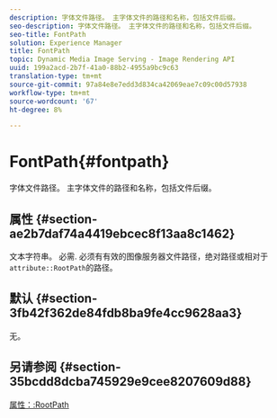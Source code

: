 ```yaml
---
description: 字体文件路径。 主字体文件的路径和名称，包括文件后缀。
seo-description: 字体文件路径。 主字体文件的路径和名称，包括文件后缀。
seo-title: FontPath
solution: Experience Manager
title: FontPath
topic: Dynamic Media Image Serving - Image Rendering API
uuid: 199a2acd-2b7f-41a0-88b2-4955a9bc9c63
translation-type: tm+mt
source-git-commit: 97a84e8e7edd3d834ca42069eae7c09c00d57938
workflow-type: tm+mt
source-wordcount: '67'
ht-degree: 8%

---
```



# FontPath{#fontpath}

字体文件路径。 主字体文件的路径和名称，包括文件后缀。

## 属性 {#section-ae2b7daf74a4419ebcec8f13aa8c1462}

文本字符串。 必需. 必须有有效的图像服务器文件路径，绝对路径或相对于`attribute::RootPath`的路径。

## 默认 {#section-3fb42f362de84fdb8ba9fe4cc9628aa3}

无。

## 另请参阅 {#section-35bcdd8dcba745929e9cee8207609d88}

[属性：:RootPath](/help/aem-is-ir-api/is-api/image-catalog/image-serving-api-ref/c-image-catalog-reference/c-attributes-reference/r-rootpath.md)
